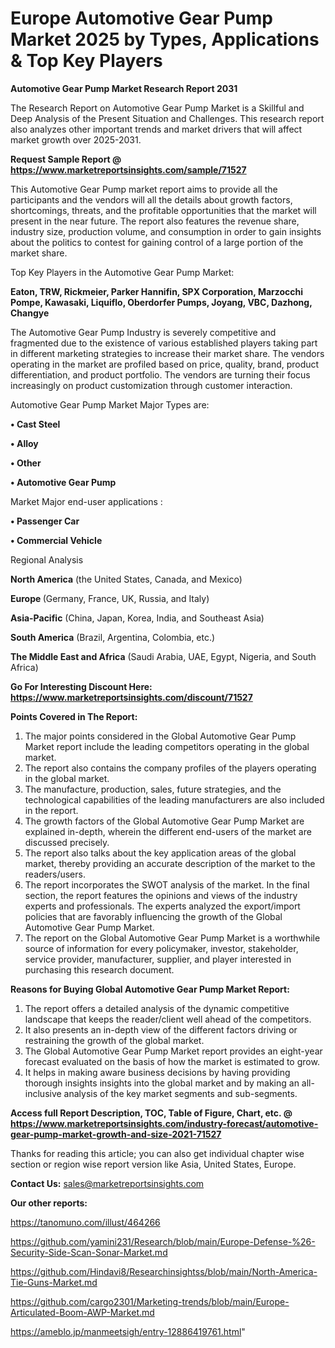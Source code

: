 # Europe Automotive Gear Pump Market 2025 by Types, Applications & Top Key Players

<strong>Automotive Gear Pump Market Research Report 2031</strong>

The Research Report on Automotive Gear Pump Market is a Skillful and Deep Analysis of the Present Situation and Challenges. This research report also analyzes other important trends and market drivers that will affect market growth over 2025-2031.

<strong>Request Sample Report @ <a href=https://www.marketreportsinsights.com/sample/71527>https://www.marketreportsinsights.com/sample/71527</a></strong>

This Automotive Gear Pump market report aims to provide all the participants and the vendors will all the details about growth factors, shortcomings, threats, and the profitable opportunities that the market will present in the near future. The report also features the revenue share, industry size, production volume, and consumption in order to gain insights about the politics to contest for gaining control of a large portion of the market share.

Top Key Players in the Automotive Gear Pump Market:

<strong>Eaton, TRW, Rickmeier, Parker Hannifin, SPX Corporation, Marzocchi Pompe, Kawasaki, Liquiflo, Oberdorfer Pumps, Joyang, VBC, Dazhong, Changye</strong>

The Automotive Gear Pump Industry is severely competitive and fragmented due to the existence of various established players taking part in different marketing strategies to increase their market share. The vendors operating in the market are profiled based on price, quality, brand, product differentiation, and product portfolio. The vendors are turning their focus increasingly on product customization through customer interaction.

Automotive Gear Pump Market Major Types are:

<strong>• Cast Steel

• Alloy

• Other

• Automotive Gear Pump</strong>

Market Major end-user applications :

<strong>• Passenger Car

• Commercial Vehicle</strong>

Regional Analysis

</u><strong><b>North America</b></strong> (the United States, Canada, and Mexico)

<strong><b>Europe </b></strong>(Germany, France, UK, Russia, and Italy)

<strong><b>Asia-Pacific</b></strong> (China, Japan, Korea, India, and Southeast Asia)

<strong><b>South America</b></strong> (Brazil, Argentina, Colombia, etc.)

<strong><b>The Middle East and Africa</b></strong> (Saudi Arabia, UAE, Egypt, Nigeria, and South Africa)

<strong>Go For Interesting Discount Here: <a href=https://www.marketreportsinsights.com/discount/71527>https://www.marketreportsinsights.com/discount/71527</a></strong>

<strong>Points Covered in The Report:</strong>
<ol>
  <li>The major points considered in the Global Automotive Gear Pump Market report include the leading competitors operating in the global market.</li>
  <li>The report also contains the company profiles of the players operating in the global market.</li>
  <li>The manufacture, production, sales, future strategies, and the technological capabilities of the leading manufacturers are also included in the report.</li>
  <li>The growth factors of the Global Automotive Gear Pump Market are explained in-depth, wherein the different end-users of the market are discussed precisely.</li>
  <li>The report also talks about the key application areas of the global market, thereby providing an accurate description of the market to the readers/users.</li>
  <li>The report incorporates the SWOT analysis of the market. In the final section, the report features the opinions and views of the industry experts and professionals. The experts analyzed the export/import policies that are favorably influencing the growth of the Global Automotive Gear Pump Market.</li>
  <li>The report on the Global Automotive Gear Pump Market is a worthwhile source of information for every policymaker, investor, stakeholder, service provider, manufacturer, supplier, and player interested in purchasing this research document.</li>
</ol>
<strong>Reasons for Buying Global Automotive Gear Pump Market Report:</strong>

<ol>
  <li>The report offers a detailed analysis of the dynamic competitive landscape that keeps the reader/client well ahead of the competitors.</li>
  <li>It also presents an in-depth view of the different factors driving or restraining the growth of the global market.</li>
  <li>The Global Automotive Gear Pump Market report provides an eight-year forecast evaluated on the basis of how the market is estimated to grow.</li>
  <li>It helps in making aware business decisions by having providing thorough insights insights into the global market and by making an all-inclusive analysis of the key market segments and sub-segments.</li>
</ol>
<strong>Access full Report Description, TOC, Table of Figure, Chart, etc. @ <a href=https://www.marketreportsinsights.com/industry-forecast/automotive-gear-pump-market-growth-and-size-2021-71527>https://www.marketreportsinsights.com/industry-forecast/automotive-gear-pump-market-growth-and-size-2021-71527</a></strong>


Thanks for reading this article; you can also get individual chapter wise section or region wise report version like Asia, United States, Europe.

<strong>Contact Us:</strong>
sales@marketreportsinsights.com

<strong>Our other reports:</strong>

<a href=https://tanomuno.com/illust/464266>https://tanomuno.com/illust/464266</a>

<a href=https://github.com/yamini231/Research/blob/main/Europe-Defense-%26-Security-Side-Scan-Sonar-Market.md>https://github.com/yamini231/Research/blob/main/Europe-Defense-%26-Security-Side-Scan-Sonar-Market.md</a>

<a href=https://github.com/Hindavi8/Researchinsightss/blob/main/North-America-Tie-Guns-Market.md>https://github.com/Hindavi8/Researchinsightss/blob/main/North-America-Tie-Guns-Market.md</a>

<a href=https://github.com/cargo2301/Marketing-trends/blob/main/Europe-Articulated-Boom-AWP-Market.md>https://github.com/cargo2301/Marketing-trends/blob/main/Europe-Articulated-Boom-AWP-Market.md</a>

<a href=https://ameblo.jp/manmeetsigh/entry-12886419761.html>https://ameblo.jp/manmeetsigh/entry-12886419761.html</a>"
